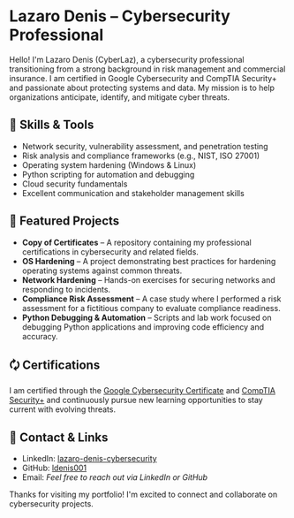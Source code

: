 # Lazaro Denis – Cybersecurity Professional  

Hello! I'm Lazaro Denis (CyberLaz), a cybersecurity professional transitioning from a strong background in risk management and commercial insurance. I am certified in Google Cybersecurity and CompTIA Security+ and passionate about protecting systems and data. My mission is to help organizations anticipate, identify, and mitigate cyber threats.  

## 🔏 Skills & Tools  

- Network security, vulnerability assessment, and penetration testing  
- Risk analysis and compliance frameworks (e.g., NIST, ISO 27001)  
- Operating system hardening (Windows & Linux)  
- Python scripting for automation and debugging  
- Cloud security fundamentals  
- Excellent communication and stakeholder management skills  

## 💂 Featured Projects  

- **Copy of Certificates** – A repository containing my professional certifications in cybersecurity and related fields.  
- **OS Hardening** – A project demonstrating best practices for hardening operating systems against common threats.  
- **Network Hardening** – Hands-on exercises for securing networks and responding to incidents.  
- **Compliance Risk Assessment** – A case study where I performed a risk assessment for a fictitious company to evaluate compliance readiness.  
- **Python Debugging & Automation** – Scripts and lab work focused on debugging Python applications and improving code efficiency and accuracy.  

## 🗘️ Certifications  

I am certified through the [Google Cybersecurity Certificate](./Cyber%20Security%20Certificate.pdf) and [CompTIA Security+](https://www.comptia.org/certifications/security) and continuously pursue new learning opportunities to stay current with evolving threats.  

## 📧 Contact & Links  

- LinkedIn: [lazaro-denis-cybersecurity](https://www.linkedin.com/in/lazaro-denis-cybersecurity/)  
- GitHub: [ldenis001](https://github.com/ldenis001)  
- Email: *Feel free to reach out via LinkedIn or GitHub*  

Thanks for visiting my portfolio! I'm excited to connect and collaborate on cybersecurity projects.
